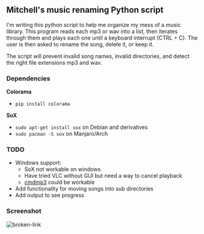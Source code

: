 ## Mitchell's music renaming Python script
I'm writing this python script to help me organize my mess of a music library.
This program reads each mp3 or wav into a list, then iterates through them and plays each one until a keyboard interrupt (CTRL + C). The user is then asked to rename the song, delete it, or keep it.

The script will prevent invalid song names, invalid directories, and detect the right file extensions mp3 and wav.

### Dependencies

**Colorama**
* `pip install colorama`

**SoX**
* `sudo apt-get install sox` on Debian and derivatives
* `sudo pacman -S sox` on Manjaro/Arch

### TODO

* Windows support:
    * SoX not workable on windows.
    * Have tried VLC without GUI but need a way to cancel playback
    * [cmdmp3](https://github.com/jimlawless/cmdmp3) could be workable
* Add functionality for moving songs into sub directories
* Add output to see progress

### Screenshot

![broken-link](https://github.com/mitchfen/renameMyMusic/blob/master/screenshots/screen1.png)

